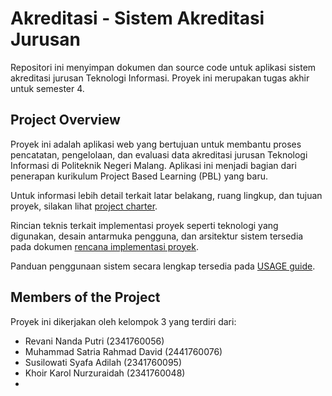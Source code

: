 # Akreditasi - Sistem Akreditasi Jurusan

Repositori ini menyimpan dokumen dan source code untuk aplikasi sistem akreditasi jurusan Teknologi Informasi. Proyek ini merupakan tugas akhir untuk semester 4.

## Project Overview

Proyek ini adalah aplikasi web yang bertujuan untuk membantu proses pencatatan, pengelolaan, dan evaluasi data akreditasi jurusan Teknologi Informasi di Politeknik Negeri Malang. Aplikasi ini menjadi bagian dari penerapan kurikulum Project Based Learning (PBL) yang baru.

Untuk informasi lebih detail terkait latar belakang, ruang lingkup, dan tujuan proyek, silakan lihat [project charter](documents/project-charter.md).

Rincian teknis terkait implementasi proyek seperti teknologi yang digunakan, desain antarmuka pengguna, dan arsitektur sistem tersedia pada dokumen [rencana implementasi proyek](documents/[KEL%XX-SIB2E]%20-%20SISTEM%20AKREDITASI%20JURUSAN.pdf).

Panduan penggunaan sistem secara lengkap tersedia pada [USAGE guide](documents/USAGE.md).

## Members of the Project
Proyek ini dikerjakan oleh kelompok 3 yang terdiri dari:
- Revani Nanda Putri (2341760056)
- ⁠Muhammad Satria Rahmad David (2441760076)
- Susilowati Syafa Adilah (2341760095)
- Khoir Karol Nurzuraidah (2341760048)
- 
